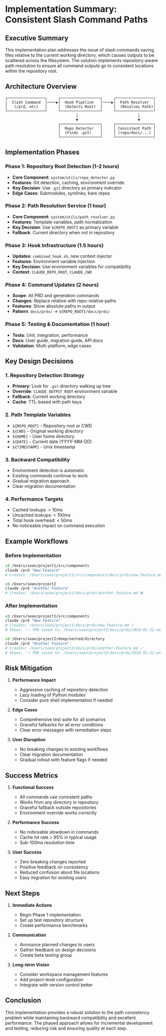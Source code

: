 # Implementation Summary: Consistent Slash Command Paths

## Executive Summary
This implementation plan addresses the issue of slash commands saving files relative to the current working directory, which causes outputs to be scattered across the filesystem. The solution implements repository-aware path resolution to ensure all command outputs go to consistent locations within the repository root.

## Architecture Overview

```
┌─────────────────┐     ┌──────────────────┐     ┌─────────────────┐
│  Slash Command  │────▶│  Hook Pipeline   │────▶│  Path Resolver  │
│   (/prd, etc)   │     │  (Detects Root)  │     │  (Resolves Path)│
└─────────────────┘     └──────────────────┘     └─────────────────┘
                                │                           │
                                ▼                           ▼
                        ┌──────────────────┐     ┌─────────────────┐
                        │  Repo Detector   │     │ Consistent Path │
                        │  (Finds .git)    │     │ (repo/docs/...) │
                        └──────────────────┘     └─────────────────┘
```

## Implementation Phases

### Phase 1: Repository Root Detection (1-2 hours)
- **Core Component**: `system/utils/repo_detector.py`
- **Features**: Git detection, caching, environment override
- **Key Decision**: Use `.git` directory as primary indicator
- **Edge Cases**: Submodules, symlinks, bare repos

### Phase 2: Path Resolution Service (1 hour)
- **Core Component**: `system/utils/path_resolver.py`
- **Features**: Template variables, path normalization
- **Key Decision**: Use `${REPO_ROOT}` as primary variable
- **Fallback**: Current directory when not in repository

### Phase 3: Hook Infrastructure (1.5 hours)
- **Updates**: `combined_hook.sh`, new context injector
- **Features**: Environment variable injection
- **Key Decision**: Use environment variables for compatibility
- **Context**: `CLAUDE_REPO_ROOT`, `CLAUDE_CWD`

### Phase 4: Command Updates (2 hours)
- **Scope**: All PRD and generation commands
- **Changes**: Replace relative with repo-relative paths
- **Features**: Show absolute paths in output
- **Pattern**: `docs/prds/` → `${REPO_ROOT}/docs/prds/`

### Phase 5: Testing & Documentation (1 hour)
- **Tests**: Unit, integration, performance
- **Docs**: User guide, migration guide, API docs
- **Validation**: Multi-platform, edge cases

## Key Design Decisions

### 1. Repository Detection Strategy
- **Primary**: Look for `.git` directory walking up tree
- **Override**: `CLAUDE_OUTPUT_ROOT` environment variable
- **Fallback**: Current working directory
- **Cache**: TTL-based with path keys

### 2. Path Template Variables
- `${REPO_ROOT}` - Repository root or CWD
- `${CWD}` - Original working directory
- `${HOME}` - User home directory
- `${DATE}` - Current date (YYYY-MM-DD)
- `${TIMESTAMP}` - Unix timestamp

### 3. Backward Compatibility
- Environment detection is automatic
- Existing commands continue to work
- Gradual migration approach
- Clear migration documentation

### 4. Performance Targets
- Cached lookups: < 10ms
- Uncached lookups: < 100ms
- Total hook overhead: < 50ms
- No noticeable impact on command execution

## Example Workflows

### Before Implementation
```bash
cd /Users/sean/project1/src/components
claude /prd "New Feature"
# Creates: /Users/sean/project1/src/components/docs/prds/new-feature.md ❌

cd /Users/sean/project2
claude /prd "Another Feature"  
# Creates: /Users/sean/project2/docs/prds/another-feature.md ❌
```

### After Implementation
```bash
cd /Users/sean/project1/src/components
claude /prd "New Feature"
# Creates: /Users/sean/project1/docs/prds/new-feature.md ✓
# Shows: "✓ PRD saved to: /Users/sean/project1/docs/prds/2024-01-21-new-feature.md"

cd /Users/sean/project2/deep/nested/directory
claude /prd "Another Feature"
# Creates: /Users/sean/project2/docs/prds/another-feature.md ✓
# Shows: "✓ PRD saved to: /Users/sean/project2/docs/prds/2024-01-21-another-feature.md"
```

## Risk Mitigation

1. **Performance Impact**
   - Aggressive caching of repository detection
   - Lazy loading of Python modules
   - Consider pure shell implementation if needed

2. **Edge Cases**
   - Comprehensive test suite for all scenarios
   - Graceful fallbacks for all error conditions
   - Clear error messages with remediation steps

3. **User Disruption**
   - No breaking changes to existing workflows
   - Clear migration documentation
   - Gradual rollout with feature flags if needed

## Success Metrics

1. **Functional Success**
   - All commands use consistent paths
   - Works from any directory in repository
   - Graceful fallback outside repositories
   - Environment override works correctly

2. **Performance Success**
   - No noticeable slowdown in commands
   - Cache hit rate > 95% in typical usage
   - Sub-100ms resolution time

3. **User Success**
   - Zero breaking changes reported
   - Positive feedback on consistency
   - Reduced confusion about file locations
   - Easy migration for existing users

## Next Steps

1. **Immediate Actions**
   - Begin Phase 1 implementation
   - Set up test repository structure
   - Create performance benchmarks

2. **Communication**
   - Announce planned changes to users
   - Gather feedback on design decisions
   - Create beta testing group

3. **Long-term Vision**
   - Consider workspace management features
   - Add project-level configuration
   - Integrate with version control better

## Conclusion

This implementation provides a robust solution to the path consistency problem while maintaining backward compatibility and excellent performance. The phased approach allows for incremental development and testing, reducing risk and ensuring quality at each step.